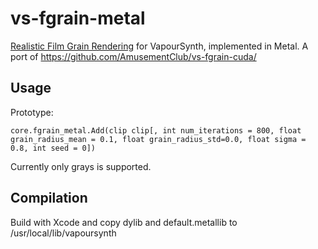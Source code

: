 # vs-fgrain-metal
[Realistic Film Grain Rendering](https://www.ipol.im/pub/art/2017/192/) for VapourSynth, implemented in Metal. A port of https://github.com/AmusementClub/vs-fgrain-cuda/
## Usage
Prototype:

`core.fgrain_metal.Add(clip clip[, int num_iterations = 800, float grain_radius_mean = 0.1, float grain_radius_std=0.0, float sigma = 0.8, int seed = 0])`

Currently only grays is supported.

## Compilation

Build with Xcode and copy dylib and default.metallib to /usr/local/lib/vapoursynth
